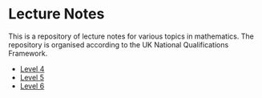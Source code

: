 # Lecture Notes
This is a repository of lecture notes for various topics in mathematics. The repository is organised according to the UK National Qualifications Framework.

- [Level 4](L4)
- [Level 5](L5)
- [Level 6](L6)
